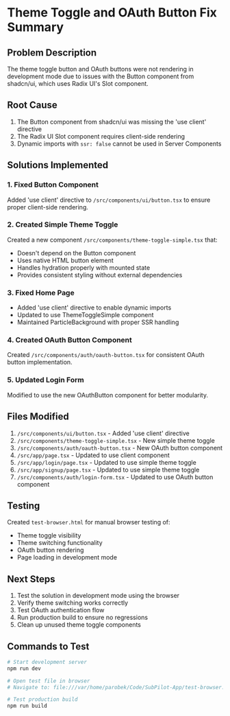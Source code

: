 # Theme Toggle and OAuth Button Fix Summary

## Problem Description
The theme toggle button and OAuth buttons were not rendering in development mode due to issues with the Button component from shadcn/ui, which uses Radix UI's Slot component.

## Root Cause
1. The Button component from shadcn/ui was missing the 'use client' directive
2. The Radix UI Slot component requires client-side rendering
3. Dynamic imports with `ssr: false` cannot be used in Server Components

## Solutions Implemented

### 1. Fixed Button Component
Added 'use client' directive to `/src/components/ui/button.tsx` to ensure proper client-side rendering.

### 2. Created Simple Theme Toggle
Created a new component `/src/components/theme-toggle-simple.tsx` that:
- Doesn't depend on the Button component
- Uses native HTML button element
- Handles hydration properly with mounted state
- Provides consistent styling without external dependencies

### 3. Fixed Home Page
- Added 'use client' directive to enable dynamic imports
- Updated to use ThemeToggleSimple component
- Maintained ParticleBackground with proper SSR handling

### 4. Created OAuth Button Component
Created `/src/components/auth/oauth-button.tsx` for consistent OAuth button implementation.

### 5. Updated Login Form
Modified to use the new OAuthButton component for better modularity.

## Files Modified
1. `/src/components/ui/button.tsx` - Added 'use client' directive
2. `/src/components/theme-toggle-simple.tsx` - New simple theme toggle
3. `/src/components/auth/oauth-button.tsx` - New OAuth button component
4. `/src/app/page.tsx` - Updated to use client component
5. `/src/app/login/page.tsx` - Updated to use simple theme toggle
6. `/src/app/signup/page.tsx` - Updated to use simple theme toggle
7. `/src/components/auth/login-form.tsx` - Updated to use OAuth button component

## Testing
Created `test-browser.html` for manual browser testing of:
- Theme toggle visibility
- Theme switching functionality
- OAuth button rendering
- Page loading in development mode

## Next Steps
1. Test the solution in development mode using the browser
2. Verify theme switching works correctly
3. Test OAuth authentication flow
4. Run production build to ensure no regressions
5. Clean up unused theme toggle components

## Commands to Test
```bash
# Start development server
npm run dev

# Open test file in browser
# Navigate to: file:///var/home/parobek/Code/SubPilot-App/test-browser.html

# Test production build
npm run build
```